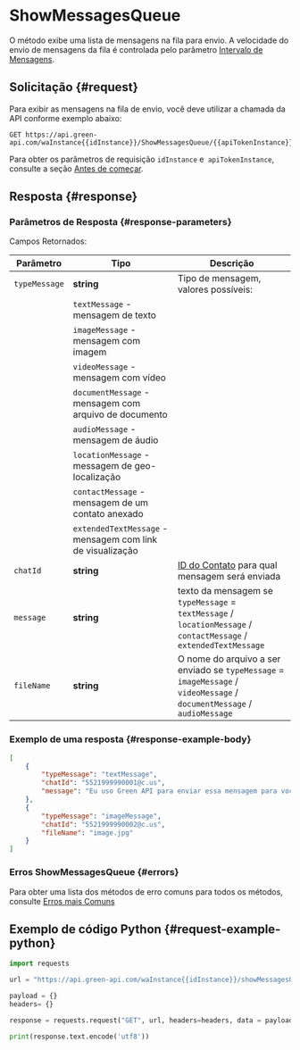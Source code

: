# ShowMessagesQueue

O método exibe uma lista de mensagens na fila para envio. A velocidade do envio de mensagens da fila é controlada pelo parâmetro [Intervalo de Mensagens](../send-messages-delay.md).

## Solicitação {#request}

Para exibir as mensagens na fila de envio, você deve utilizar a chamada da API conforme exemplo abaixo:
```
GET https://api.green-api.com/waInstance{{idInstance}}/ShowMessagesQueue/{{apiTokenInstance}}
```

Para obter os parâmetros de requisição `idInstance` e` apiTokenInstance`, consulte a seção [Antes de começar](../../before-start.md#params).

## Resposta {#response}

### Parâmetros de Resposta {#response-parameters}

Campos Retornados:

Parâmetro | Tipo | Descrição
----- | ----- | ----- 
`typeMessage` | **string** | Tipo de mensagem, valores possíveis:
| | `textMessage` - mensagem de texto
| | `imageMessage` - mensagem com imagem
| | `videoMessage` - mensagem com vídeo
| | `documentMessage` - mensagem com arquivo de documento
| | `audioMessage` - mensagem de áudio
| | `locationMessage` - messagem de geo-localização
| | `contactMessage` - mensagem de um contato anexado
| | `extendedTextMessage` - mensagem com link de visualização
`chatId` | **string** | [ID do Contato](../chat-id.md) para qual mensagem será enviada
`message` | **string** |  texto da mensagem se `typeMessage` =` textMessage` / `locationMessage` /` contactMessage` / `extendedTextMessage`
`fileName` | **string** | O nome do arquivo a ser enviado se `typeMessage` =` imageMessage` / `videoMessage` /` documentMessage` / `audioMessage`

### Exemplo de uma resposta {#response-example-body}

```json
[
    {
        "typeMessage": "textMessage",
        "chatId": "5521999990001@c.us",
        "message": "Eu uso Green API para enviar essa mensagem para você"
    },
    {
        "typeMessage": "imageMessage",
        "chatId": "5521999990002@c.us",
        "fileName": "image.jpg"
    }
]
```

### Erros ShowMessagesQueue {#errors}

Para obter uma lista dos métodos de erro comuns para todos os métodos, consulte [Erros mais Comuns](../common-errors.md)

## Exemplo de código Python  {#request-example-python}

```python
import requests

url = "https://api.green-api.com/waInstance{{idInstance}}/showMessagesQueue/{{apiTokenInstance}}"

payload = {}
headers= {}

response = requests.request("GET", url, headers=headers, data = payload)

print(response.text.encode('utf8'))
```